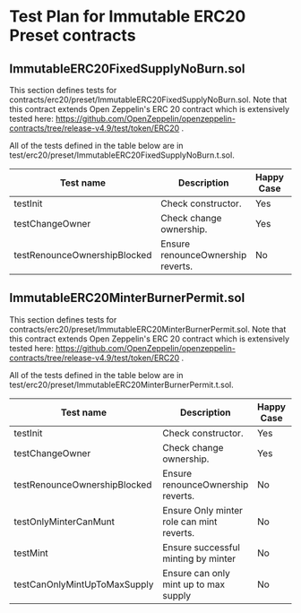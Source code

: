 # Test Plan for Immutable ERC20 Preset contracts

## ImmutableERC20FixedSupplyNoBurn.sol
This section defines tests for contracts/erc20/preset/ImmutableERC20FixedSupplyNoBurn.sol. Note
that this contract extends Open Zeppelin's ERC 20 contract which is extensively tested here:
https://github.com/OpenZeppelin/openzeppelin-contracts/tree/release-v4.9/test/token/ERC20 .

All of the tests defined in the table below are in test/erc20/preset/ImmutableERC20FixedSupplyNoBurn.t.sol.

| Test name                       |Description                                        | Happy Case | Implemented |
|---------------------------------| --------------------------------------------------|------------|-------------|
| testInit                        | Check constructor.                                | Yes        | Yes         |
| testChangeOwner                 | Check change ownership.                           | Yes        | Yes         |
| testRenounceOwnershipBlocked    | Ensure renounceOwnership reverts.                 | No         | Yes         |


## ImmutableERC20MinterBurnerPermit.sol
This section defines tests for contracts/erc20/preset/ImmutableERC20MinterBurnerPermit.sol. Note
that this contract extends Open Zeppelin's ERC 20 contract which is extensively tested here:
https://github.com/OpenZeppelin/openzeppelin-contracts/tree/release-v4.9/test/token/ERC20 .

All of the tests defined in the table below are in test/erc20/preset/ImmutableERC20MinterBurnerPermit.t.sol.

| Test name                       |Description                                        | Happy Case | Implemented |
|---------------------------------| --------------------------------------------------|------------|-------------|
| testInit                        | Check constructor.                                | Yes        | Yes         |
| testChangeOwner                 | Check change ownership.                           | Yes        | Yes         |
| testRenounceOwnershipBlocked    | Ensure renounceOwnership reverts.                 | No         | Yes         |
| testOnlyMinterCanMunt           | Ensure Only minter role can mint reverts.         | No         | Yes         |
| testMint                        | Ensure successful minting by minter               | No         | Yes         |
| testCanOnlyMintUpToMaxSupply    | Ensure can only mint up to max supply             | No         | Yes         |
